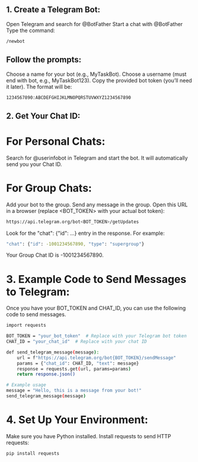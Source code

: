 ## 1. Create a Telegram Bot:
Open Telegram and search for @BotFather
Start a chat with @BotFather
Type the command:
```bash
/newbot
```
## Follow the prompts:
Choose a name for your bot (e.g., MyTaskBot).
Choose a username (must end with bot, e.g., MyTaskBot123).
Copy the provided bot token (you’ll need it later). The format will be:
```bash
1234567890:ABCDEFGHIJKLMNOPQRSTUVWXYZ1234567890
```
## 2. Get Your Chat ID:
# For Personal Chats:
Search for @userinfobot in Telegram and start the bot.
It will automatically send you your Chat ID.
# For Group Chats:
Add your bot to the group.
Send any message in the group.
Open this URL in a browser (replace <BOT_TOKEN> with your actual bot token):
```bash
https://api.telegram.org/bot<BOT_TOKEN>/getUpdates
```
Look for the "chat": {"id": ...} entry in the response.
For example:
```bash
"chat": {"id": -1001234567890, "type": "supergroup"}
```
Your Group Chat ID is -1001234567890.

# 3. Example Code to Send Messages to Telegram:
Once you have your BOT_TOKEN and CHAT_ID, you can use the following code to send messages.

```bash
import requests

BOT_TOKEN = "your_bot_token"  # Replace with your Telegram bot token
CHAT_ID = "your_chat_id"  # Replace with your chat ID

def send_telegram_message(message):
    url = f"https://api.telegram.org/bot{BOT_TOKEN}/sendMessage"
    params = {"chat_id": CHAT_ID, "text": message}
    response = requests.get(url, params=params)
    return response.json()

# Example usage
message = "Hello, this is a message from your bot!"
send_telegram_message(message)
```

# 4. Set Up Your Environment:
Make sure you have Python installed.
Install requests to send HTTP requests:
```bash
pip install requests
```
